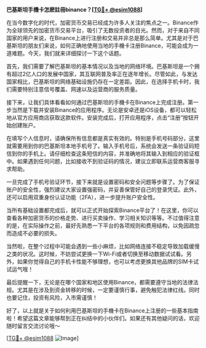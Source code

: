 **巴基斯坦手機卡怎麽註冊binance？[[TG💪+ @esim1088](https://t.me/s/esim1088)]**

在当今数字化的时代，加密货币交易已经成为许多人关注的焦点之一。Binance作为全球领先的加密货币交易平台，吸引了无数投资者的目光。然而，对于来自不同国家的用户来说，在Binance上进行注册和交易并非总是那么简单。尤其是对于巴基斯坦的朋友们来说，如何正确地使用当地的手機卡注册Binance，可能会成为一道难题。今天，我们就来详细探讨一下这个话题。

首先，我们需要了解巴基斯坦的基本情况以及当地的网络环境。巴基斯坦是一个拥有超过2亿人口的发展中国家，其互联网普及率正在逐年增长。尽管如此，与发达国家相比，巴基斯坦的网络基础设施仍存在一定差距。因此，在选择手机卡时，我们需要特别注意信号覆盖、网速以及运营商的服务质量。

接下来，让我们具体看看如何通过巴基斯坦的手機卡在Binance上完成注册。第一步当然是下载并安装Binance的应用程序。无论是安卓还是iOS设备，都可以轻松地从官方应用商店获取这款软件。安装完成后，打开应用程序，点击“注册”按钮开始创建账户。

在填写个人信息时，请确保所有信息都是真实有效的。特别是手机号码部分，这里就需要用到你的巴基斯坦本地手机号了。输入手机号后，系统会发送一条验证码短信到你的手机上。请仔细检查这条短信的内容，并准确地将其输入到相应的验证框中。如果遇到任何问题，比如接收不到验证码的情况，建议立即联系运营商客服寻求帮助。

一旦完成了手机号验证环节，接下来就是设置密码和安全问题等步骤了。为了保证账户的安全性，强烈建议大家设置强密码，并妥善保管好自己的登录凭证。此外，还可以启用双重身份认证功能（2FA），进一步提升账户安全性。

当所有基础设置都完成后，就可以正式开始探索Binance平台了！在这里，你可以查看各种加密货币的价格走势、进行买卖操作、学习相关知识等等。不过值得注意的是，在实际操作之前，最好先熟悉一下平台的各项规则和费用结构，以免因疏忽而造成不必要的损失。

当然啦，在整个过程中可能会遇到一些小麻烦，比如网络连接不稳定导致加载缓慢之类的状况。这时候，不妨尝试更换一下Wi-Fi或者切换至移动数据试试看。另外，如果你觉得自己的手机卡性能不够理想，也可以考虑更换其他品牌的SIM卡试试运气哦！

最后提醒一下，无论是在哪个国家和地区使用Binance，都需要遵守当地的法律法规。尤其是在涉及到资金转移的时候，一定要谨慎行事，避免触犯法律红线。同时也要记住，投资有风险，入市需谨慎！

好了，以上就是关于如何利用巴基斯坦的手機卡在Binance上注册的一些基本指南啦！希望这篇文章能够帮到正在纠结中的小伙伴们。如果还有其他疑问的话，欢迎随时留言交流讨论哦～

[[TG💪+ @esim1088](https://t.me/s/esim1088) ![Image](https://i.postimg.cc/4NQfJmqS/Snipaste-2025-05-13-00-14-12.png)]